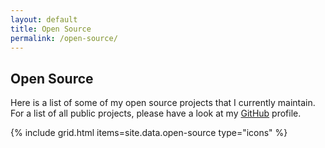 ```yaml
---
layout: default
title: Open Source
permalink: /open-source/
---
```


<article>
  <h1>Open Source</h1>
  <p>
    Here is a list of some of my open source projects that I currently maintain. For a list of all public projects, please have a look at my <a href="https://github.com/{{ site.github_username| cgi_escape | escape }}">GitHub</a> profile.
  </p>
</article>

{% include grid.html items=site.data.open-source type="icons" %}